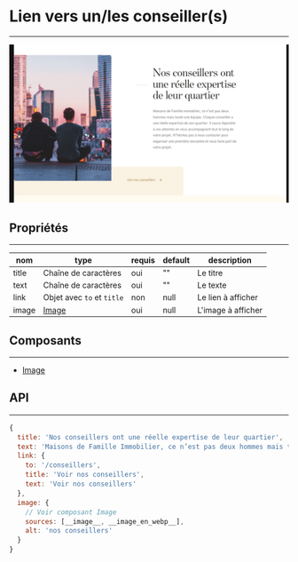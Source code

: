 # Lien vers un/les conseiller(s)

---

![Image](./advisor.png)

## Propriétés

---

|nom|type|requis|default|description| 
|---|---|---|---|---|
title|Chaîne de caractères|oui|""|Le titre
text|Chaîne de caractères|oui|""|Le texte
link|Objet avec `to` et `title`|non|null|Le lien à afficher
image|[Image](/composants/image)|oui|null|L'image à afficher

## Composants

---

- [Image](/composants/image)

## API

---

```js
{
  title: 'Nos conseillers ont une réelle expertise de leur quartier',
  text: 'Maisons de Famille Immobilier, ce n’est pas deux hommes mais toute une équipe. Chaque conseiller a une réelle expertise de son quartier. Il saura répondre à vos attentes en vous accompagnant tout le long de votre projet. N’hésitez pas à nous contacter pour organiser une première rencontre et nous faire part de votre projet. ',
  link: {
    to: '/conseillers',
    title: 'Voir nos conseillers',
    text: 'Voir nos conseillers'
  },
  image: {
    // Voir composant Image 
    sources: [__image__, __image_en_webp__],
    alt: 'nos conseillers'
  }
}
```
